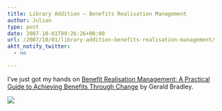 ```yaml
---
title: Library Addition – Benefits Realisation Management
author: Julian
type: post
date: 2007-10-01T09:26:26+00:00
url: /2007/10/01/library-addition-benefits-realisation-management/
aktt_notify_twitter:
  - no

---
```

I’ve just got my hands on [Benefit Realisation Management: A Practical Guide to Achieving Benefits Through Change][1] by Gerald Bradley.
  
[![][2]][1]

 [1]: http://www.amazon.co.uk/Benefit-Realisation-Management-Practical-Achieving/dp/0566086875%3FSubscriptionId%3DAKIAJESZAMDM7NXQUGQQ%26tag%3Dfivegocrazyinmid%26linkCode%3Dxm2%26camp%3D2025%26creative%3D165953%26creativeASIN%3D0566086875
 [2]: http://ecx.images-amazon.com/images/I/5190JZWC4EL._SL75_.jpg